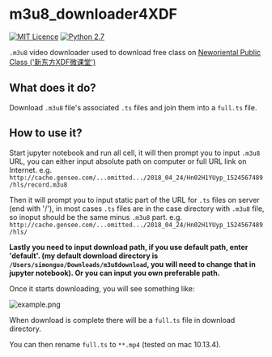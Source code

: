 # m3u8_downloader4XDF

[![MIT Licence](https://badges.frapsoft.com/os/mit/mit.svg?v=103)](https://opensource.org/licenses/mit-license.php)
[![Python 2.7](https://img.shields.io/badge/python-3.6-green.svg)](https://www.python.org/)

`.m3u8` video downloader used to download free class on [Neworiental Public Class ('新东方XDF微课堂')](http://weike.xdf.cn) 

## What does it do?

Download `.m3u8` file's associated `.ts` files and join them into a `full.ts` file.

## How to use it?

Start jupyter notebook and run all cell, it will then prompt you to input `.m3u8` URL, you can either input absolute path on computer or full URL link on Internet. e.g. `http://cache.gensee.com/...omitted.../2018_04_24/Hn02H1YUyp_1524567489/hls/record.m3u8`

Then it will prompt you to input static part of the URL for `.ts` files on server (end with \'/\'), in most cases `.ts` files are in the case directory with `.m3u8` file, so inoput should be the same minus `.m3u8` part. e.g. `http://cache.gensee.com/...omitted.../2018_04_24/Hn02H1YUyp_1524567489/hls/`

**Lastly you need to input download path, if you use default path, enter 'default'. (my default download directory is `/Users/simonguo/Downloads/m3u8download`, you will need to change that in jupyter notebook). Or you can input you own preferable path.**

Once it starts downloading, you will see something like:

![example.png](https://github.com/sgyzetrov/m3u8_downloader4XDF/blob/master/example.png)

When download is complete there will be a `full.ts` file in download directory.

You can then rename `full.ts` to `**.mp4` (tested on mac 10.13.4).

